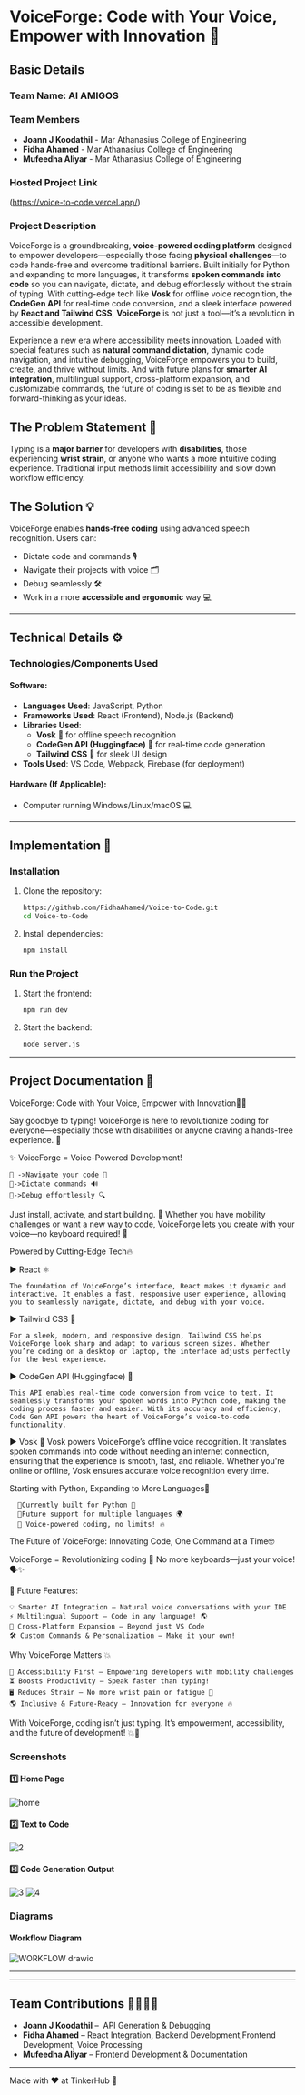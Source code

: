 # VoiceForge: Code with Your Voice, Empower with Innovation 🎯

## Basic Details

### Team Name: AI AMIGOS

### Team Members

- **Joann J Koodathil** - Mar Athanasius College of Engineering
- **Fidha Ahamed** - Mar Athanasius College of Engineering
- **Mufeedha Aliyar** - Mar Athanasius College of Engineering

### Hosted Project Link

(https://voice-to-code.vercel.app/)

### Project Description

VoiceForge is a groundbreaking, **voice-powered coding platform**  designed to empower developers—especially those facing **physical challenges**—to code hands-free and overcome traditional barriers. Built initially for Python and expanding to more languages, it transforms **spoken commands into code** so you can navigate, dictate, and debug effortlessly without the strain of typing. With cutting-edge tech like **Vosk** for offline voice recognition, the **CodeGen API** for real-time code conversion, and a sleek interface powered by **React and Tailwind CSS**, **VoiceForge** is not just a tool—it’s a revolution in accessible development.

Experience a new era where accessibility meets innovation. Loaded with special features such as **natural command dictation**, dynamic code navigation, and intuitive debugging, VoiceForge empowers you to build, create, and thrive without limits. And with future plans for **smarter AI integration**, multilingual support, cross-platform expansion, and customizable commands, the future of coding is set to be as flexible and forward-thinking as your ideas.

## The Problem Statement 🚨
Typing is a **major barrier** for developers with **disabilities**, those experiencing **wrist strain**, or anyone who wants a more intuitive coding experience. Traditional input methods limit accessibility and slow down workflow efficiency.

## The Solution 💡
VoiceForge enables **hands-free coding** using advanced speech recognition. Users can:
- Dictate code and commands 🎙️
- Navigate their projects with voice 🗂️
- Debug seamlessly 🛠️
- Work in a more **accessible and ergonomic** way 💻

---

## Technical Details ⚙️

### Technologies/Components Used

#### **Software**:

- **Languages Used**: JavaScript, Python
- **Frameworks Used**: React (Frontend), Node.js (Backend)
- **Libraries Used**:
  - **Vosk** 🎤 for offline speech recognition
  - **CodeGen API (Huggingface)** 🤖 for real-time code generation
  - **Tailwind CSS** 🎨 for sleek UI design
- **Tools Used**: VS Code, Webpack, Firebase (for deployment)

#### **Hardware (If Applicable)**:

- Computer running Windows/Linux/macOS 💻

---

## Implementation 🚀

### **Installation**

1. Clone the repository:
   ```sh
   https://github.com/FidhaAhamed/Voice-to-Code.git
   cd Voice-to-Code
   ```
2. Install dependencies:
   ```sh
   npm install
   ```

### **Run the Project**

1. Start the frontend:
   ```sh
   npm run dev
   ```
2. Start the backend:
   ```sh
   node server.js
   ```

---

## Project Documentation 📖
VoiceForge: Code with Your Voice, Empower with Innovation👩‍💻

Say goodbye to typing! VoiceForge is here to revolutionize coding for everyone—especially those with disabilities or anyone craving a hands-free experience. 🌟

✨ VoiceForge = Voice-Powered Development!

    🔹 ->Navigate your code 🎯
    🔹->Dictate commands 🔊
    🔹->Debug effortlessly 🔍

Just install, activate, and start building. 🚀 Whether you have mobility challenges or want a new way to code, VoiceForge lets you create with your voice—no keyboard required! 🎉

Powered by Cutting-Edge Tech🔥

▶ React ⚛️

    The foundation of VoiceForge’s interface, React makes it dynamic and interactive. It enables a fast, responsive user experience, allowing you to seamlessly navigate, dictate, and debug with your voice.

▶ Tailwind CSS 🌈

    For a sleek, modern, and responsive design, Tailwind CSS helps VoiceForge look sharp and adapt to various screen sizes. Whether you’re coding on a desktop or laptop, the interface adjusts perfectly for the best experience.

▶ CodeGen API (Huggingface) 🤖

    This API enables real-time code conversion from voice to text. It seamlessly transforms your spoken words into Python code, making the coding process faster and easier. With its accuracy and efficiency, Code Gen API powers the heart of VoiceForge’s voice-to-code functionality.

▶ Vosk 🎤
Vosk powers VoiceForge’s offline voice recognition. It translates spoken commands into code without needing an internet connection, ensuring that the experience is smooth, fast, and reliable. Whether you're online or offline, Vosk ensures accurate voice recognition every time.

Starting with Python, Expanding to More Languages🔮

      🔸Currently built for Python 🐍
      🔸Future support for multiple languages 🌍
      🔸 Voice-powered coding, no limits! 🔥

The Future of VoiceForge: Innovating Code, One Command at a Time🤓

VoiceForge = Revolutionizing coding 🚀
No more keyboards—just your voice! 🗣✨

🔮 Future Features:

    💡 Smarter AI Integration – Natural voice conversations with your IDE
    ⚡ Multilingual Support – Code in any language! 🌎
    🔗 Cross-Platform Expansion – Beyond just VS Code
    🛠 Custom Commands & Personalization – Make it your own!

Why VoiceForge Matters 💥

    🚀 Accessibility First – Empowering developers with mobility challenges
    ⏳ Boosts Productivity – Speak faster than typing!
    🖥 Reduces Strain – No more wrist pain or fatigue 💪
    🌎 Inclusive & Future-Ready – Innovation for everyone 🔥

With VoiceForge, coding isn’t just typing. It’s empowerment, accessibility, and the future of development! 💥🚀

### **Screenshots**

#### **1️⃣ Home Page**
![home](https://github.com/user-attachments/assets/246e87a2-b30d-4fd9-ae8b-40a47e0b6d49)


#### **2️⃣ Text to Code**
![2](https://github.com/user-attachments/assets/e7398bf3-82df-4ac1-994f-4211975eccc9)

#### **3️⃣ Code Generation Output**

![3](https://github.com/user-attachments/assets/b83dff60-6658-4b4d-9f05-2b391211a1e7)
![4](https://github.com/user-attachments/assets/8893fbcb-dd1b-412a-823f-6b2438ff31a9)


### **Diagrams**

#### **Workflow Diagram**
![WORKFLOW drawio](https://github.com/user-attachments/assets/518552e5-eb50-401f-bc4e-0820ae364cc0)


---




---

## Team Contributions 👩‍💻👨‍💻

- **Joann J Koodathil** –  API Generation & Debugging
- **Fidha Ahamed** – React Integration, Backend Development,Frontend Development, Voice Processing
- **Mufeedha Aliyar** – Frontend Development & Documentation

---

Made with ❤️ at TinkerHub 🚀

